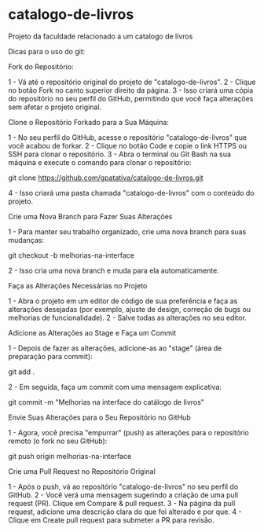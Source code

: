 # catalogo-de-livros
Projeto da faculdade relacionado a um catalogo de livros

Dicas para o uso do git:

Fork do Repositório:

1 - Vá até o repositório original do projeto de "catalogo-de-livros".
2 - Clique no botão Fork no canto superior direito da página.
3 - Isso criará uma cópia do repositório no seu perfil do GitHub, permitindo que você faça alterações sem afetar o projeto original.



Clone o Repositório Forkado para a Sua Máquina:

1 - No seu perfil do GitHub, acesse o repositório "catalogo-de-livros" que você acabou de forkar.
2 - Clique no botão Code e copie o link HTTPS ou SSH para clonar o repositório.
3 - Abra o terminal ou Git Bash na sua máquina e execute o comando para clonar o repositório:

git clone https://github.com/gpatativa/catalogo-de-livros.git

4 - Isso criará uma pasta chamada "catalogo-de-livros" com o conteúdo do projeto.



Crie uma Nova Branch para Fazer Suas Alterações

1 - Para manter seu trabalho organizado, crie uma nova branch para suas mudanças:

git checkout -b melhorias-na-interface

2 - Isso cria uma nova branch e muda para ela automaticamente.



Faça as Alterações Necessárias no Projeto

1 - Abra o projeto em um editor de código de sua preferência e faça as alterações desejadas (por exemplo, ajuste de design, correção de bugs ou melhorias de funcionalidade).
2 - Salve todas as alterações no seu editor.



Adicione as Alterações ao Stage e Faça um Commit

1 - Depois de fazer as alterações, adicione-as ao "stage" (área de preparação para commit):

git add .

2 - Em seguida, faça um commit com uma mensagem explicativa:

git commit -m "Melhorias na interface do catálogo de livros"



Envie Suas Alterações para o Seu Repositório no GitHub

1 - Agora, você precisa "empurrar" (push) as alterações para o repositório remoto (o fork no seu GitHub):

git push origin melhorias-na-interface



Crie uma Pull Request no Repositório Original

1 - Após o push, vá ao repositório "catalogo-de-livros" no seu perfil do GitHub.
2 - Você verá uma mensagem sugerindo a criação de uma pull request (PR). Clique em Compare & pull request.
3 - Na página da pull request, adicione uma descrição clara do que foi alterado e por que.
4 - Clique em Create pull request para submeter a PR para revisão.

